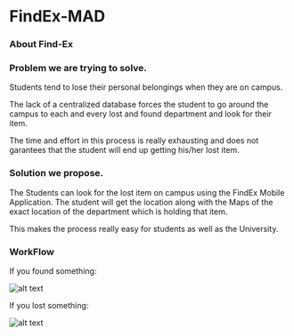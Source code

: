 # FindEx-MAD

### About Find-Ex

### Problem we are trying to solve.

Students tend to lose their personal belongings when they are on campus.

The lack of a centralized database forces the student to go around the campus to each and every 
lost and found department and look for their item.

The time and effort in this process is really exhausting and does not garantees that the student will end up getting his/her lost item.

### Solution we propose.
 
 The Students can look for the lost item on campus using the FindEx Mobile Application.
 The student will get the location along with the Maps of the exact location of the department which is holding that item.
 
 This makes the process really easy for students as well as the University.
 
 
### WorkFlow

If you found something:


![alt text](https://staticwebsiteaman.s3.amazonaws.com/found.png)


If you lost something:


![alt text](https://staticwebsiteaman.s3.amazonaws.com/lost.png)
 
 
 

